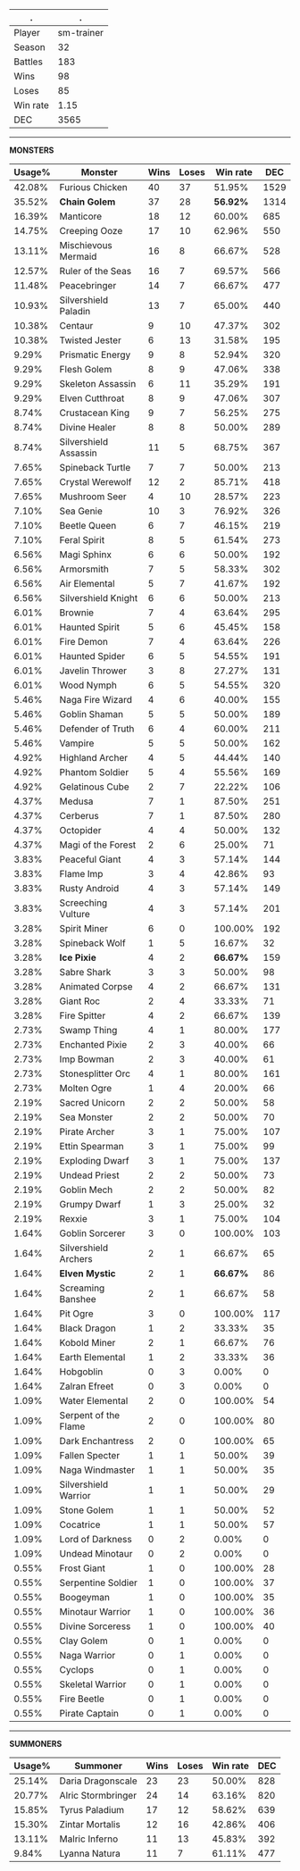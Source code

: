 .|.
|-|-
Player|sm-trainer
Season|32
Battles|183
Wins|98
Loses|85
Win rate|1.15
DEC|3565

---
**MONSTERS**

Usage%|Monster|Wins|Loses|Win rate|DEC|
-|-|-|-|-|-|
42.08%|Furious Chicken|40|37|51.95%|1529|
35.52%|**Chain Golem**|37|28|**56.92%**|1314|
16.39%|Manticore|18|12|60.00%|685|
14.75%|Creeping Ooze|17|10|62.96%|550|
13.11%|Mischievous Mermaid|16|8|66.67%|528|
12.57%|Ruler of the Seas|16|7|69.57%|566|
11.48%|Peacebringer|14|7|66.67%|477|
10.93%|Silvershield Paladin|13|7|65.00%|440|
10.38%|Centaur|9|10|47.37%|302|
10.38%|Twisted Jester|6|13|31.58%|195|
9.29%|Prismatic Energy|9|8|52.94%|320|
9.29%|Flesh Golem|8|9|47.06%|338|
9.29%|Skeleton Assassin|6|11|35.29%|191|
9.29%|Elven Cutthroat|8|9|47.06%|307|
8.74%|Crustacean King|9|7|56.25%|275|
8.74%|Divine Healer|8|8|50.00%|289|
8.74%|Silvershield Assassin|11|5|68.75%|367|
7.65%|Spineback Turtle|7|7|50.00%|213|
7.65%|Crystal Werewolf|12|2|85.71%|418|
7.65%|Mushroom Seer|4|10|28.57%|223|
7.10%|Sea Genie|10|3|76.92%|326|
7.10%|Beetle Queen|6|7|46.15%|219|
7.10%|Feral Spirit|8|5|61.54%|273|
6.56%|Magi Sphinx|6|6|50.00%|192|
6.56%|Armorsmith|7|5|58.33%|302|
6.56%|Air Elemental|5|7|41.67%|192|
6.56%|Silvershield Knight|6|6|50.00%|213|
6.01%|Brownie|7|4|63.64%|295|
6.01%|Haunted Spirit|5|6|45.45%|158|
6.01%|Fire Demon|7|4|63.64%|226|
6.01%|Haunted Spider|6|5|54.55%|191|
6.01%|Javelin Thrower|3|8|27.27%|131|
6.01%|Wood Nymph|6|5|54.55%|320|
5.46%|Naga Fire Wizard|4|6|40.00%|155|
5.46%|Goblin Shaman|5|5|50.00%|189|
5.46%|Defender of Truth|6|4|60.00%|211|
5.46%|Vampire|5|5|50.00%|162|
4.92%|Highland Archer|4|5|44.44%|140|
4.92%|Phantom Soldier|5|4|55.56%|169|
4.92%|Gelatinous Cube|2|7|22.22%|106|
4.37%|Medusa|7|1|87.50%|251|
4.37%|Cerberus|7|1|87.50%|280|
4.37%|Octopider|4|4|50.00%|132|
4.37%|Magi of the Forest|2|6|25.00%|71|
3.83%|Peaceful Giant|4|3|57.14%|144|
3.83%|Flame Imp|3|4|42.86%|93|
3.83%|Rusty Android|4|3|57.14%|149|
3.83%|Screeching Vulture|4|3|57.14%|201|
3.28%|Spirit Miner|6|0|100.00%|192|
3.28%|Spineback Wolf|1|5|16.67%|32|
3.28%|**Ice Pixie**|4|2|**66.67%**|159|
3.28%|Sabre Shark|3|3|50.00%|98|
3.28%|Animated Corpse|4|2|66.67%|131|
3.28%|Giant Roc|2|4|33.33%|71|
3.28%|Fire Spitter|4|2|66.67%|139|
2.73%|Swamp Thing|4|1|80.00%|177|
2.73%|Enchanted Pixie|2|3|40.00%|66|
2.73%|Imp Bowman|2|3|40.00%|61|
2.73%|Stonesplitter Orc|4|1|80.00%|161|
2.73%|Molten Ogre|1|4|20.00%|66|
2.19%|Sacred Unicorn|2|2|50.00%|58|
2.19%|Sea Monster|2|2|50.00%|70|
2.19%|Pirate Archer|3|1|75.00%|107|
2.19%|Ettin Spearman|3|1|75.00%|99|
2.19%|Exploding Dwarf|3|1|75.00%|137|
2.19%|Undead Priest|2|2|50.00%|73|
2.19%|Goblin Mech|2|2|50.00%|82|
2.19%|Grumpy Dwarf|1|3|25.00%|32|
2.19%|Rexxie|3|1|75.00%|104|
1.64%|Goblin Sorcerer|3|0|100.00%|103|
1.64%|Silvershield Archers|2|1|66.67%|65|
1.64%|**Elven Mystic**|2|1|**66.67%**|86|
1.64%|Screaming Banshee|2|1|66.67%|58|
1.64%|Pit Ogre|3|0|100.00%|117|
1.64%|Black Dragon|1|2|33.33%|35|
1.64%|Kobold Miner|2|1|66.67%|76|
1.64%|Earth Elemental|1|2|33.33%|36|
1.64%|Hobgoblin|0|3|0.00%|0|
1.64%|Zalran Efreet|0|3|0.00%|0|
1.09%|Water Elemental|2|0|100.00%|54|
1.09%|Serpent of the Flame|2|0|100.00%|80|
1.09%|Dark Enchantress|2|0|100.00%|65|
1.09%|Fallen Specter|1|1|50.00%|39|
1.09%|Naga Windmaster|1|1|50.00%|35|
1.09%|Silvershield Warrior|1|1|50.00%|29|
1.09%|Stone Golem|1|1|50.00%|52|
1.09%|Cocatrice|1|1|50.00%|57|
1.09%|Lord of Darkness|0|2|0.00%|0|
1.09%|Undead Minotaur|0|2|0.00%|0|
0.55%|Frost Giant|1|0|100.00%|28|
0.55%|Serpentine Soldier|1|0|100.00%|37|
0.55%|Boogeyman|1|0|100.00%|35|
0.55%|Minotaur Warrior|1|0|100.00%|36|
0.55%|Divine Sorceress|1|0|100.00%|40|
0.55%|Clay Golem|0|1|0.00%|0|
0.55%|Naga Warrior|0|1|0.00%|0|
0.55%|Cyclops|0|1|0.00%|0|
0.55%|Skeletal Warrior|0|1|0.00%|0|
0.55%|Fire Beetle|0|1|0.00%|0|
0.55%|Pirate Captain|0|1|0.00%|0|

---
**SUMMONERS**

Usage%|Summoner|Wins|Loses|Win rate|DEC|
-|-|-|-|-|-|
25.14%|Daria Dragonscale|23|23|50.00%|828|
20.77%|Alric Stormbringer|24|14|63.16%|820|
15.85%|Tyrus Paladium|17|12|58.62%|639|
15.30%|Zintar Mortalis|12|16|42.86%|406|
13.11%|Malric Inferno|11|13|45.83%|392|
9.84%|Lyanna Natura|11|7|61.11%|477|
